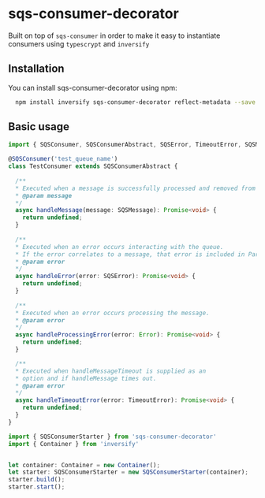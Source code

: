# sqs-consumer-decorator
Built on top of `sqs-consumer` in order to make it easy to instantiate 
consumers using `typescrypt` and `inversify`

## Installation 

You can install sqs-consumer-decorator using npm:
```bash
  npm install inversify sqs-consumer-decorator reflect-metadata --save
```

## Basic usage 

```typescript
import { SQSConsumer, SQSConsumerAbstract, SQSError, TimeoutError, SQSMessage } from 'sqs-consumer-decorator'

@SQSConsumer('test_queue_name')
class TestConsumer extends SQSConsumerAbstract {
  
  /**
  * Executed when a message is successfully processed and removed from the queue.
  * @param message
  */
  async handleMessage(message: SQSMessage): Promise<void> {
    return undefined;
  }
  
  /**
  * Executed when an error occurs interacting with the queue. 
  * If the error correlates to a message, that error is included in Params
  * @param error
  */
  async handleError(error: SQSError): Promise<void> {
    return undefined;
  }
  
  /**
  * Executed when an error occurs processing the message.
  * @param error
  */
  async handleProcessingError(error: Error): Promise<void> {
    return undefined;
  }

  /**
  * Executed when handleMessageTimeout is supplied as an 
  * option and if handleMessage times out.
  * @param error
  */
  async handleTimeoutError(error: TimeoutError): Promise<void> {
    return undefined;
  }
}
```

```typescript
import { SQSConsumerStarter } from 'sqs-consumer-decorator'
import { Container } from 'inversify'


let container: Container = new Container();
let starter: SQSConsumerStarter = new SQSConsumerStarter(container);
starter.build();
starter.start();
```